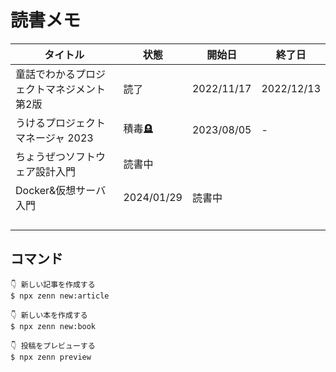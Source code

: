 # 読書メモ

| タイトル | 状態 | 開始日 | 終了日 |
| --- | --- | --- | --- |
| 童話でわかるプロジェクトマネジメント 第2版 | 読了 | 2022/11/17 | 2022/12/13 |
| うけるプロジェクトマネージャ 2023| 積毒🪦 | 2023/08/05 | - |
| ちょうぜつソフトウェア設計入門 | 読書中 | | |
| Docker&仮想サーバ入門 | 2024/01/29 | 読書中 | |
| | | | |
| | | | |
| | | | |
| | | | |

## コマンド

```
👇 新しい記事を作成する
$ npx zenn new:article

👇 新しい本を作成する
$ npx zenn new:book

👇 投稿をプレビューする
$ npx zenn preview
```

